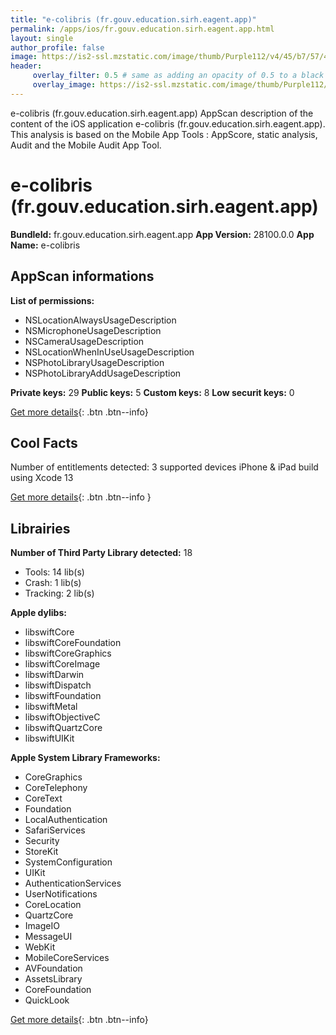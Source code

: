 ```yaml
---
title: "e-colibris (fr.gouv.education.sirh.eagent.app)"
permalink: /apps/ios/fr.gouv.education.sirh.eagent.app.html
layout: single
author_profile: false
image: https://is2-ssl.mzstatic.com/image/thumb/Purple112/v4/45/b7/57/45b7576e-4882-2e23-73ab-ec2074add46b/AppIcon-0-0-1x_U007emarketing-0-0-0-10-0-0-sRGB-0-0-0-GLES2_U002c0-512MB-85-220-0-0.png/512x512bb.jpg
header: 
     overlay_filter: 0.5 # same as adding an opacity of 0.5 to a black background
     overlay_image: https://is2-ssl.mzstatic.com/image/thumb/Purple112/v4/45/b7/57/45b7576e-4882-2e23-73ab-ec2074add46b/AppIcon-0-0-1x_U007emarketing-0-0-0-10-0-0-sRGB-0-0-0-GLES2_U002c0-512MB-85-220-0-0.png/512x512bb.jpg
---
```

e-colibris (fr.gouv.education.sirh.eagent.app) AppScan description of the content of the iOS application e-colibris (fr.gouv.education.sirh.eagent.app). This analysis is based on the Mobile App Tools : AppScore, static analysis, Audit and the Mobile Audit App Tool.

# e-colibris (fr.gouv.education.sirh.eagent.app)

**BundleId:** fr.gouv.education.sirh.eagent.app
**App Version:** 28100.0.0
**App Name:** e-colibris


## AppScan informations 

**List of permissions:** 
- NSLocationAlwaysUsageDescription
- NSMicrophoneUsageDescription
- NSCameraUsageDescription
- NSLocationWhenInUseUsageDescription
- NSPhotoLibraryUsageDescription
- NSPhotoLibraryAddUsageDescription
  
  
**Private keys:** 29
**Public keys:** 5
**Custom keys:** 8
**Low securit keys:** 0
  
[Get more details](/pricing.html){: .btn .btn--info}

## Cool Facts

Number of entitlements detected: 3
supported devices iPhone & iPad
build using Xcode 13
  
[Get more details](/pricing.html){: .btn .btn--info }

## Librairies 
**Number of Third Party Library detected:** 18
- Tools: 14 lib(s)
- Crash: 1 lib(s)
- Tracking: 2 lib(s)


**Apple dylibs:**
- libswiftCore
- libswiftCoreFoundation
- libswiftCoreGraphics
- libswiftCoreImage
- libswiftDarwin
- libswiftDispatch
- libswiftFoundation
- libswiftMetal
- libswiftObjectiveC
- libswiftQuartzCore
- libswiftUIKit


**Apple System Library Frameworks:**
- CoreGraphics
- CoreTelephony
- CoreText
- Foundation
- LocalAuthentication
- SafariServices
- Security
- StoreKit
- SystemConfiguration
- UIKit
- AuthenticationServices
- UserNotifications
- CoreLocation
- QuartzCore
- ImageIO
- MessageUI
- WebKit
- MobileCoreServices
- AVFoundation
- AssetsLibrary
- CoreFoundation
- QuickLook


  
[Get more details](/pricing.html){: .btn .btn--info}

